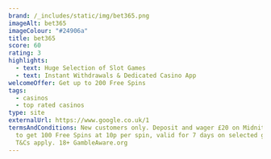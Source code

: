 ```yaml
---
brand: /_includes/static/img/bet365.png
imageAlt: bet365
imageColour: "#24906a"
title: bet365
score: 60
rating: 3
highlights:
  - text: Huge Selection of Slot Games
  - text: Instant Withdrawals & Dedicated Casino App
welcomeOffer: Get up to 200 Free Spins
tags:
  - casinos
  - top rated casinos
type: site
externalUrl: https://www.google.co.uk/1
termsAndConditions: New customers only. Deposit and wager £20 on Midnite Casino
  to get 100 Free Spins at 10p per spin, valid for 7 days on selected games.
  T&Cs apply. 18+ GambleAware.org
---
```


